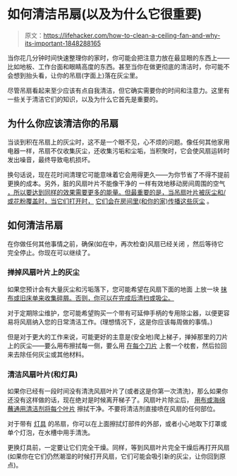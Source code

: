 # 如何清洁吊扇(以及为什么它很重要)

> 原文：<https://lifehacker.com/how-to-clean-a-ceiling-fan-and-why-its-important-1848288165>

当你花几分钟时间快速整理你的家时，你可能会把注意力放在最显眼的东西上——比如地板、工作台面和眼睛高度的东西。甚至当你在做更彻底的清洁时，你可能不会想到抬头看，让你的吊扇(字面上)落在灰尘里。



尽管吊扇看起来至少应该有点自我清洁，但它确实需要你的时间和注意力。这里有一些关于清洁它们的知识，以及为什么它首先是重要的。

## 为什么你应该清洁你的吊扇

当谈到积在吊扇上的灰尘时，这不是一个眼不见，心不烦的问题。像任何其他家用电器一样，吊扇不仅收集灰尘，还收集污垢和尘垢，当积聚时，它会使风扇运转时发出噪音，最终导致电机损坏。

换句话说，现在花时间清理它可能意味着它会用得更久——为你节省了不得不提前更换的成本。另外，脏的风扇叶片不能像干净的 一样有效地移动房间周围的空气 [，所以要达到同样的效果需要更多的能量。但最重要的是，当吊扇叶片被灰尘和/或花粉覆盖时，当它们打开时，](https://www.consumerreports.org/ceiling-fans/how-to-clean-a-ceiling-fan-a2719375862/) [它们会在房间里(和你的家)传播这些灰尘](https://www.consumerreports.org/ceiling-fans/how-to-clean-a-ceiling-fan-a2719375862/) 。

## 如何清洁吊扇

在你做任何其他事情之前，确保(如在中，再次检查)风扇已经关闭 ，然后等待它完全停止。你现在可以继续了。

### 掸掉风扇叶片上的灰尘

如果您预计会有大量灰尘和污垢落下，您可能希望在风扇下面的地面 上放一块 [抹布或旧床单来收集碎屑。否则，你可以在完成后清扫或吸尘。](https://www.consumerreports.org/ceiling-fans/how-to-clean-a-ceiling-fan-a2719375862/)

对于定期除尘维护，您可能希望购买一个带有可延伸手柄的专用除尘器，以便更容易将风扇纳入您的日常清洁工作。(理想情况下，这是你应该每周做的事情。)

但是对于更大的工作来说，可能更好的主意是(安全地)爬上梯子，掸掉那里的刀片上的灰尘——要么用布擦拭每一侧，要么用 [在每个刀片](https://www.consumerreports.org/ceiling-fans/how-to-clean-a-ceiling-fan-a2719375862/) 上套一个枕套，然后拉回来去除任何灰尘或其他材料。

### 清洁风扇叶片(和灯具)

如果你已经有一段时间没有清洗风扇叶片了(或者这是你第一次清洗)，那么如果你还没有这样做的话，现在绝对是时候离开梯子了。风扇叶片除尘后， [用布或海绵蘸通用清洁剂将每个叶片](https://www.consumerreports.org/ceiling-fans/how-to-clean-a-ceiling-fan-a2719375862/) 擦拭干净。不要将清洁剂直接喷在风扇的任何部位。

对于带有 [灯具](https://www.bobvila.com/articles/cleaning-ceiling-fans/) 的吊扇，你可以在上面擦拭灯部件的外部，或者小心地取下灯罩或单个灯泡，在水槽中用手清洗。

更换灯具前，一定要让它们完全干燥。同样，等到风扇叶片完全干燥后再打开风扇(如果你在它们仍然潮湿的时候打开风扇，它们可能会吸引新的灰尘，让你回到原点)。
